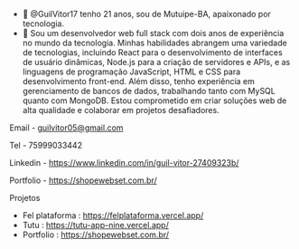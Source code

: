 - 👋 @GuilVitor17 tenho 21 anos, sou de Mutuipe-BA, apaixonado por tecnologia.
- 👀 Sou um desenvolvedor web full stack com dois anos de experiência no mundo da tecnologia. Minhas habilidades abrangem uma variedade de tecnologias, incluindo React para o desenvolvimento de interfaces de usuário dinâmicas, Node.js para a criação de servidores e APIs, e as linguagens de programação JavaScript, HTML e CSS para desenvolvimento front-end. Além disso, tenho experiência em gerenciamento de bancos de dados, trabalhando tanto com MySQL quanto com MongoDB. Estou comprometido em criar soluções web de alta qualidade e colaborar em projetos desafiadores.

Email - guilvitor05@gmail.com

Tel - 75999033442

Linkedin - https://www.linkedin.com/in/guil-vitor-27409323b/

Portfolio - https://shopewebset.com.br/


Projetos
- Fel plataforma : https://felplataforma.vercel.app/
- Tutu : https://tutu-app-nine.vercel.app/
- Portfolio : https://shopewebset.com.br/



<!---
GuilVitor17/GuilVitor17 is a ✨ special ✨ repository because its `README.md` (this file) appears on your GitHub profile.
You can click the Preview link to take a look at your changes.
--->

